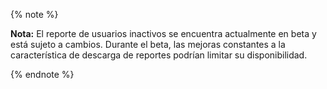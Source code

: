 {% note %}

**Nota:** El reporte de usuarios inactivos se encuentra actualmente en beta y está sujeto a cambios. Durante el beta, las mejoras constantes a la característica de descarga de reportes podrían limitar su disponibilidad.

{% endnote %}
